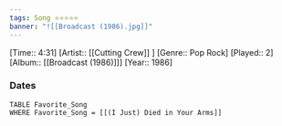 ```yaml
---
tags: Song ⭐⭐⭐⭐⭐ 
banner: "![[Broadcast (1986).jpg]]"
---
```

[Time:: 4:31]
[Artist:: [[Cutting Crew]] ]
[Genre:: Pop Rock]
[Played:: 2]
[Album:: [[Broadcast (1986)]]]
[Year:: 1986]
### Dates
````dataview
TABLE Favorite_Song
WHERE Favorite_Song = [[(I Just) Died in Your Arms]]
````